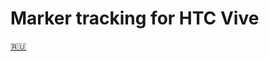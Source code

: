 # Marker tracking for HTC Vive
[🇷🇺](https://github.com/waldohoe/marker-tracking-for-htc-vive/blob/main/READMErus.md)
